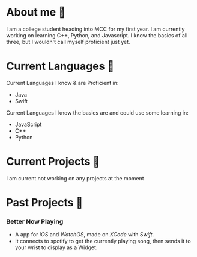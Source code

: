 # About me 👋
I am a college student heading into MCC for my first year. I am currently working on learning C++, Python, and Javascript. I know the basics of all three, but I wouldn't call myself proficient just yet.

# Current Languages 📝
Current Languages I know & are Proficient in:
+ Java
+ Swift

Current Languages I know the basics are and could use some learning in:
+ JavaScript
+ C++
+ Python

# Current Projects 📖
I am current not working on any projects at the moment

# Past Projects 📘

### Better Now Playing
+ A app for *iOS* and *WatchOS*, made on *XCode* with *Swift*.
+ It connects to spotify to get the currently playing song, then sends it to your wrist to display as a Widget.

